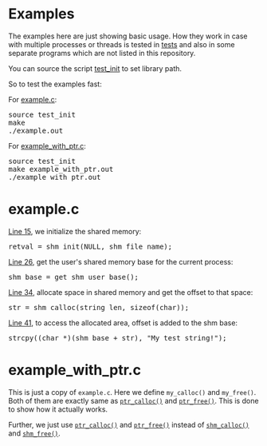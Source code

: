 <h1>Examples</h1>

The examples here are just showing basic usage. How they work in case with multiple processes or threads is tested in <a href="../tests/">tests</a>
and also in some separate programs which are not listed in this repository.

You can source the script <a href="test_init">test_init</a> to
set library path.

So to test the examples fast:

For <a href="example.c">example.c</a>:

<pre>
source test_init
make
./example.out
</pre>

For <a href="example_with_ptr.c">example_with_ptr.c</a>:

<pre>
source test_init
make example_with_ptr.out
./example_with_ptr.out
</pre>

# example.c

<a href="example.c#L15">Line 15</a>, we initialize the shared memory:

<pre>
retval = shm_init(NULL, shm_file_name);
</pre>

<a href="example.c#L26">Line 26</a>, get the user's shared memory base for the current process:

<pre>
shm_base = get_shm_user_base();
</pre>

<a href="example.c#L34">Line 34</a>, allocate space in shared memory and get the offset to that space:

<pre>
str = shm_calloc(string_len, sizeof(char));
</pre>

<a href="example.c#L41">Line 41</a>, to access the allocated area, offset is added to the shm base:

<pre>
strcpy((char *)(shm_base + str), "My test string!");
</pre>


# example_with_ptr.c

This is just a copy of <code>example.c</code>. Here we define <code>my_calloc()</code> and <code>my_free()</code>.
Both of them are exactly same as <a href="../docs/man.md#ptr_calloc"><code>ptr_calloc()</code></a> and
<a href="../docs/man.md#ptr_free"><code>ptr_free()</code></a>. This is done to show how it actually works.

Further, we just use <a href="../docs/man.md#ptr_calloc"><code>ptr_calloc()</code></a> and
<a href="../docs/man.md#ptr_free"><code>ptr_free()</code></a> instead of <a href="../docs/man.md#shm_calloc"><code>shm_calloc()</code></a> and
<a href="../docs/man.md#shm_free"><code>shm_free()</code></a>.
